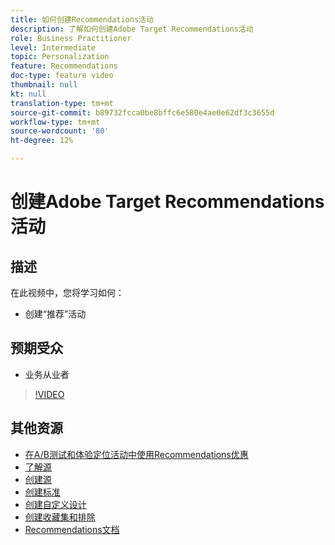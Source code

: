 ```yaml
---
title: 如何创建Recommendations活动
description: 了解如何创建Adobe Target Recommendations活动
role: Business Practitioner
level: Intermediate
topic: Personalization
feature: Recommendations
doc-type: feature video
thumbnail: null
kt: null
translation-type: tm+mt
source-git-commit: b89732fcca0be8bffc6e580e4ae0e62df3c3655d
workflow-type: tm+mt
source-wordcount: '80'
ht-degree: 12%

---
```



# 创建Adobe Target Recommendations活动

## 描述

在此视频中，您将学习如何：

* 创建“推荐”活动

## 预期受众

* 业务从业者

>[!VIDEO](https://video.tv.adobe.com/v/27688?quality=12)

## 其他资源

* [在A/B测试和体验定位活动中使用Recommendations优惠](use-recommendations-offers.md)
* [了解源](understanding-feeds.md)
* [创建源](create-a-feed.md)
* [创建标准](create-criteria.md)
* [创建自定义设计](create-custom-designs.md)
* [创建收藏集和排除](create-collections-and-exclusions.md)
* [Recommendations文档](https://docs.adobe.com/content/help/en/target/using/recommendations/recommendations.html)
